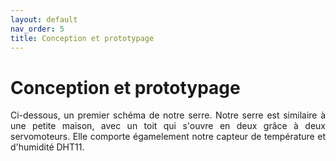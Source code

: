 ```yaml
---
layout: default
nav_order: 5
title: Conception et prototypage
---
```


# Conception et prototypage

<p style="text-align:justify;">Ci-dessous, un premier schéma de notre serre. Notre serre est similaire à une petite maison, avec un toit qui s'ouvre en deux grâce à deux servomoteurs. Elle comporte égamelement notre capteur de température et d'humidité DHT11.</p>
